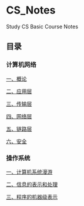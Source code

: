 # CS_Notes
Study CS Basic Course Notes

## 目录

### 计算机网络

[一、概论](<https://github.com/itliusir/CS_Notes/blob/master/%E8%AE%A1%E7%AE%97%E6%9C%BA%E7%BD%91%E7%BB%9C/%E8%AE%A1%E7%AE%97%E6%9C%BA%E7%BD%91%E7%BB%9C(%E4%B8%80).md>)

[二、应用层](<https://github.com/itliusir/CS_Notes/blob/master/%E8%AE%A1%E7%AE%97%E6%9C%BA%E7%BD%91%E7%BB%9C/%E8%AE%A1%E7%AE%97%E6%9C%BA%E7%BD%91%E7%BB%9C(%E4%BA%8C).md>)

[三、传输层](<https://github.com/itliusir/CS_Notes/blob/master/%E8%AE%A1%E7%AE%97%E6%9C%BA%E7%BD%91%E7%BB%9C/%E8%AE%A1%E7%AE%97%E6%9C%BA%E7%BD%91%E7%BB%9C(%E4%B8%89).md>)

[四、网络层](<https://github.com/itliusir/CS_Notes/blob/master/%E8%AE%A1%E7%AE%97%E6%9C%BA%E7%BD%91%E7%BB%9C/%E8%AE%A1%E7%AE%97%E6%9C%BA%E7%BD%91%E7%BB%9C(%E5%9B%9B).md>)

[五、链路层](<https://github.com/itliusir/CS_Notes/blob/master/%E8%AE%A1%E7%AE%97%E6%9C%BA%E7%BD%91%E7%BB%9C/%E8%AE%A1%E7%AE%97%E6%9C%BA%E7%BD%91%E7%BB%9C(%E4%BA%94).md>)

[六、安全](<https://github.com/itliusir/CS_Notes/blob/master/%E8%AE%A1%E7%AE%97%E6%9C%BA%E7%BD%91%E7%BB%9C/%E8%AE%A1%E7%AE%97%E6%9C%BA%E7%BD%91%E7%BB%9C(%E5%85%AD).md>)

### 操作系统

[一、计算机系统漫游](https://github.com/itliusir/CS_Notes/blob/master/操作系统/操作系统(一).md)

[二、信息的表示和处理](https://github.com/itliusir/CS_Notes/blob/master/%E6%93%8D%E4%BD%9C%E7%B3%BB%E7%BB%9F/%E6%93%8D%E4%BD%9C%E7%B3%BB%E7%BB%9F(%E4%BA%8C).md)

[三、程序的机器级表示]()

